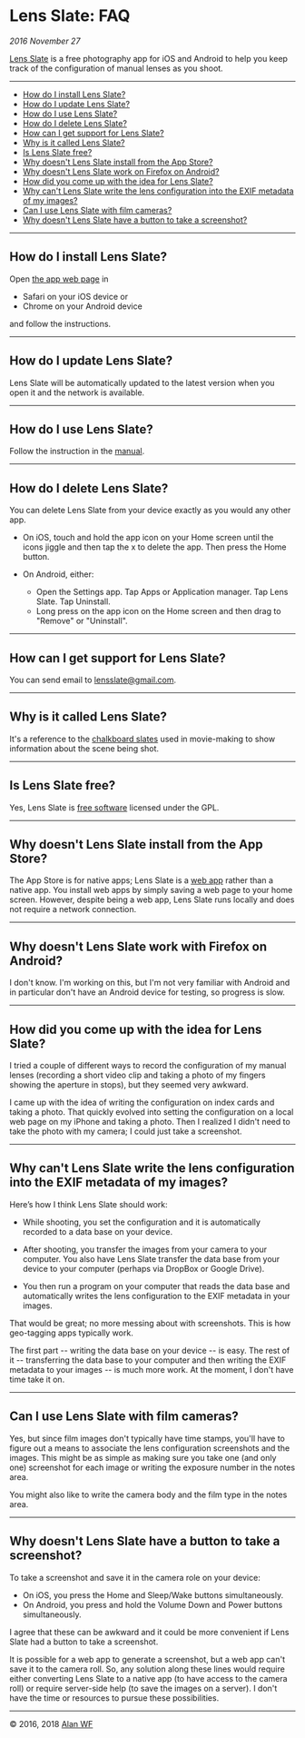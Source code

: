 # Lens Slate: FAQ

_2016 November 27_

[Lens Slate](index.html) is a free photography app for iOS and Android to help you keep track of the configuration of manual lenses as you shoot.

<hr/>

* <a href="#how-install">How do I install Lens Slate?</a>
* <a href="#how-update">How do I update Lens Slate?</a>
* <a href="#how-use">How do I use Lens Slate? </a>
* <a href="#how-delete">How do I delete Lens Slate?</a>
* <a href="#how-support">How can I get support for Lens Slate?</a>
* <a href="#why-called">Why is it called Lens Slate?</a>
* <a href="#is-free">Is Lens Slate free?</a>
* <a href="#why-install">Why doesn't Lens Slate install from the App Store?</a>  
* <a href="#why-android-firefox">Why doesn't Lens Slate work on Firefox on Android?</a>
* <a href="#how-idea">How did you come up with the idea for Lens Slate?</a>
* <a href="#why-not-write-exif">Why can't Lens Slate write the lens configuration into the EXIF metadata of my images?</a>
* <a href="#can-film">Can I use Lens Slate with film cameras?</a>
* <a href="#screenshot-button">Why doesn't Lens Slate have a button to take a screenshot?</a>

<hr/>

<a name="how-install"></a>

## How do I install Lens Slate?

Open [the app web page](app.html) in 
  
  * Safari on your iOS device or
  * Chrome on your Android device
  
and follow the instructions.
  
<hr/>
  
<a name="how-update"></a>

## How do I update Lens Slate?

  Lens Slate will be automatically updated to the latest version when you
open it and the network is available.
 
<hr/>

<a name="how-use"></a>

## How do I use Lens Slate?

  Follow the instruction in the [manual](manual.html).
 
<hr/>

<a name="how-delete"></a>

## How do I delete Lens Slate?

  You can delete Lens Slate from your device exactly as you would any other app. 
  
* On iOS, touch and hold the app icon on your Home screen until the icons jiggle and then tap the x to delete the app. Then press the Home button.

* On Android, either:

  * Open the Settings app. Tap Apps or Application manager. Tap Lens Slate. Tap Uninstall.
  * Long press on the app icon on the Home screen and then drag to "Remove" or "Uninstall".
  
<hr/>

<a name="how-support"></a>

## How can I get support for Lens Slate?

  You can send email to [lensslate@gmail.com](mailto:lensslate@gmail.com).
  
<hr/>

<a name="why-called"></a>

## Why is it called Lens Slate?

  It's a reference to the [chalkboard slates](https://en.wikipedia.org/wiki/Clapperboard) used in movie-making to show information about the scene being shot.
  
<hr/>

<a name="is-free"></a>

## Is Lens Slate free?

  Yes, Lens Slate is [free software](manual.html#license) licensed under the GPL.

<hr/>

<a name="why-install"></a>

## Why doesn't Lens Slate install from the App Store?

  The App Store is for native apps; Lens Slate is a [web app](https://en.wikipedia.org/wiki/Web_application) rather than a native app. You install web apps by simply saving a web page to your home screen. However, despite being a web app, Lens Slate runs locally and does not require a network connection.
  
<hr/>

<a name="why-android-firefox"></a>

## Why doesn't Lens Slate work with Firefox on Android?

  I don't know. I'm working on this, but I'm not very familiar with Android and in particular don't have an Android device for testing, so progress is slow.

<hr/>

<a name="how-idea"></a>

## How did you come up with the idea for Lens Slate?

  I tried a couple of different ways to record the configuration of my manual lenses (recording a short video clip and taking a photo of my fingers showing the aperture in stops), but they seemed very awkward. 
  
  I came up with the idea of writing the configuration on index cards and taking a photo. That quickly evolved into setting the configuration on a local web page on my iPhone and taking a photo. Then I realized I didn't need to take the photo with my camera; I could just take a screenshot.

<hr/>

<a name="why-not-write-exif"></a>

## Why can't Lens Slate write the lens configuration into the EXIF metadata of my images?

Here’s how I think Lens Slate should work:

* While shooting, you set the configuration and it is automatically recorded to a data base on your device.

* After shooting, you transfer the images from your camera to your computer. You also have Lens Slate transfer the data base from your device to your computer (perhaps via DropBox or Google Drive). 

* You then run a program on your computer that reads the data base and automatically writes the lens configuration to the EXIF metadata in your images.

That would be great; no more messing about with screenshots. This is how geo-tagging apps typically work.

The first part -- writing the data base on your device -- is easy. The rest of it -- transferring the data base to your computer and then writing the EXIF metadata to your images -- is much more work. At the moment, I don't have time take it on.

<hr/>

<a name="can-film"></a>

## Can I use Lens Slate with film cameras?

  Yes, but since film images don't typically have time stamps, you'll have to figure out a means to associate the lens configuration screenshots and the images. This might be as simple as making sure you take one (and only one) screenshot for each image or writing the exposure number in the notes area.
  
  You might also like to write the camera body and the film type in the notes area.
  
<hr/>

<a name="screenshot-button"></a>

## Why doesn't Lens Slate have a button to take a screenshot?

To take a screenshot and save it in the camera role on your device:

* On iOS, you press the Home and Sleep/Wake buttons simultaneously.
* On Android, you press and hold the Volume Down and Power buttons simultaneously.

I agree that these can be awkward and it could be more convenient if Lens Slate had a button to take a screenshot.

It is possible for a web app to generate a screenshot, but a web app can't save it to the camera roll. So, any solution along these lines would require either converting Lens Slate to a native app (to have access to the camera roll) or require server-side help (to save the images on a server). I don't have the time or resources to pursue these possibilities.

  
<hr/>

© 2016, 2018 [Alan WF](https://alanwf.org/)

